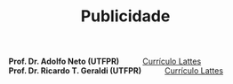 ﻿---
layout: page-fullwidth
title: "Publicidade"
subheadline: ""
permalink: "/publicidade/"
header:
  image_fullwidth: BannerERES2024.png
---

<div class="row">
	<div class="small-12 large-4 columns">        
			<img src="https://eres-sbc-br.github.io/eres2024/images/adolfo.jpeg" alt=""><br>
			<b>Prof. Dr. Adolfo Neto (UTFPR)</b><br>
			<a href="http://lattes.cnpq.br/0071119715272492" target="_blank">Currículo Lattes</a>
  </div> 
  
 <div class="small-12 large-4 columns">        
			<img src="https://eres-sbc-br.github.io/eres2024/images/ricardo.gif" alt=""><br>
			<b>Prof. Dr. Ricardo T. Geraldi (UTFPR)</b><br>
			<a href="http://lattes.cnpq.br/0117606153799342" target="_blank">Currículo Lattes</a>
  </div> 
</div>
